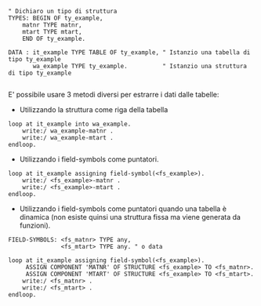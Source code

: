 
```abap
" Dichiaro un tipo di struttura
TYPES: BEGIN OF ty_example,
    matnr TYPE matnr,
    mtart TYPE mtart,
    END OF ty_example.

DATA : it_example TYPE TABLE OF ty_example, " Istanzio una tabella di tipo ty_example
       wa_example TYPE ty_example.          " Istanzio una struttura di tipo ty_example
 
```
E' possibile usare 3 metodi diversi per estrarre i dati dalle tabelle:

- Utilizzando la struttura come riga della tabella
```
loop at it_example into wa_example.
    write:/ wa_example-matnr .
    write:/ wa_example-mtart .
endloop.
```

- Utilizzando i field-symbols come puntatori.
```
loop at it_example assigning field-symbol(<fs_example>).
    write:/ <fs_example>-matnr .
    write:/ <fs_example>-mtart .
endloop.
```
- Utilizzando i field-symbols come puntatori quando una tabella è dinamica (non esiste quinsi una struttura fissa ma viene generata da funzioni).
```
FIELD-SYMBOLS: <fs_matnr> TYPE any,
               <fs_mtart> TYPE any. " o data

loop at it_example assigning field-symbol(<fs_example>).
     ASSIGN COMPONENT 'MATNR' OF STRUCTURE <fs_example> TO <fs_matnr>.
     ASSIGN COMPONENT 'MTART' OF STRUCTURE <fs_example> TO <fs_mtart>.
    write:/ <fs_matnr> .
    write:/ <fs_mtart> .
endloop.
```
